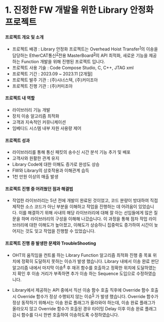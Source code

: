 
# 1. 진정한 FW 개발을 위한 Library 안정화 프로젝트

#### 프로젝트 개요 및 소개

- 프로젝트 배경 : Library 안정화 프로젝트는 Overhead Hoist Transfer<sup>[1](OHT.md)</sup>의 이송을 담당하는 EtherCAT통신<sup>[2](EtherCAT통신.md)</sup>전용 MasterBoard<sup>[3](MasterBoard.md)</sup>의 API 최적화, 새로운 기능을 제공하는 Function 개발을 위해 진행된 프로젝트 입니다.
- 프로젝트 사용 기술 : Code Compose Studio, C, C++, JTAG xml
- 프로젝트 기간 :  2023.09 ~ 2023.11 [2개월]
- 프로젝트 발주 기관 : (주)시너스텍, (주)커미조아
- 프로젝트 진행 기관 : (주)커미조아

#### 프로젝트 내 역할

- 라이브러리 기능 개발 
- 장치 이송 알고리즘 최적화
- 고객과 지속적인 커뮤니케이션
- 임베디드 시스템 내부 자원 사용량 제어

#### 프로젝트 성과

- 라이브러리를 통해 통신 패킷의 송수신 시간 분석 기능 추가 및 배포
- 고객사와 원활한 관계 유지 
- Library Code에 대한 이해도 증가로 완성도 상승
- FW와 Library의 상호작용과 이해관계 습득
- 1천 만원 이상의 매출 발생

#### 프로젝트 진행 중 어려웠던 점과 해결법

- 작업한 라이브러리는 5년 전에 개발이 완료된 것이었고, 코드 분량이 방대하여 직접 제작한 소스 코드가 아닌 부분을 이해하고 작업을 진행하는 데 어려움이 있었습니다. 이를 해결하기 위해 사내의 해당 라이브러리에 대해 잘 아는 선임들에게 많은 질문을 하며 라이브러리의 구성을 이해해 나갔습니다. 이 과정을 통해 점차 작업 라이브러리에 대한 이해도가 높아졌고, 이해도가 상승하니 집중력도 증가하여 시간이 늦어지는 것도 잊고 작업을 진행할 수 있었습니다.

#### 프로젝트 진행 중 발생한 문제와 TroubleShooting

- OHT의 움직임을 컨트롤 하는 Library Function 알고리즘 최적화 진행 중 목표 위치에 정확히 도달하지 못하는 이슈가 발생 했습니다. Library 내에서 이송 완료 판단 알고리즘 내에서 마지막 이송<sup>[4](EtherCAT이송.md)</sup> 후 재귀 함수를 호출하고 정확한 위치에 도달하였는지 확인 후 이송 거리가 부족하면  추가 이송 하는 Sequence 도입으로 수정하였습니다.

- Library에서 제공하는 API 중에서 직선 이송 함수 호출 직후에 Override 함수 호출 시 Override 함수가 정상 수행되지 않는 이슈<sup>[5](Override이슈.md)</sup> 가 발생 했습니다. Override 함수가 정상 동작하기 위해서는 이송 완료 플래그가 올라와야 하는데, 이송 완료 플래그가 올라오지 않고 Override 함수가 호출된 경우 타이밍 Delay 이후 이송 완료 플래그 감시 함수를 다시 한번 호출하여 이송하도록 수정하였습니다. 